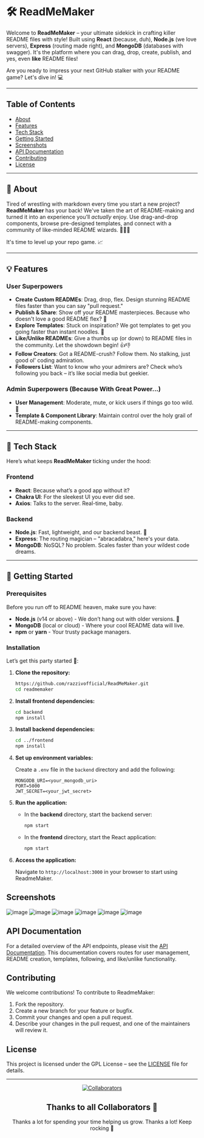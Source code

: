 # 🛠️ ReadMeMaker

Welcome to **ReadMeMaker** – your ultimate sidekick in crafting killer README files with style! Built using **React** (because, duh), **Node.js** (we love servers), **Express** (routing made right), and **MongoDB** (databases with swagger). It's the platform where you can drag, drop, create, publish, and yes, even **like** README files! 

Are you ready to impress your next GitHub stalker with your README game? Let's dive in! 💻

---

## Table of Contents

- [About](#about)
- [Features](#features)
- [Tech Stack](#tech-stack)
- [Getting Started](#getting-started)
- [Screenshots](#screenshots)
- [API Documentation](#api-documentation)
- [Contributing](#contributing)
- [License](#license)

---

## 📖 About

Tired of wrestling with markdown every time you start a new project? **ReadMeMaker** has your back! We've taken the art of README-making and turned it into an experience you’ll *actually* enjoy. Use drag-and-drop components, browse pre-designed templates, and connect with a community of like-minded README wizards. 🧙‍♂️✨

It's time to level up your repo game. 📈

---

## 💡 Features

### User Superpowers

- **Create Custom READMEs**: Drag, drop, flex. Design stunning README files faster than you can say "pull request."
- **Publish & Share**: Show off your README masterpieces. Because who doesn't love a good README flex? 🚀
- **Explore Templates**: Stuck on inspiration? We got templates to get you going faster than instant noodles. 🍜
- **Like/Unlike READMEs**: Give a thumbs up (or down) to README files in the community. Let the showdown begin! 👍👎
- **Follow Creators**: Got a README-crush? Follow them. No stalking, just good ol' coding admiration.
- **Followers List**: Want to know who your admirers are? Check who’s following you back – it’s like social media but geekier.

### Admin Superpowers (Because With Great Power...)

- **User Management**: Moderate, mute, or kick users if things go too wild. 👑
- **Template & Component Library**: Maintain control over the holy grail of README-making components.

---

## 🔧 Tech Stack

Here’s what keeps **ReadMeMaker** ticking under the hood:

### Frontend

- **React**: Because what’s a good app without it?
- **Chakra UI**: For the sleekest UI you ever did see.
- **Axios**: Talks to the server. Real-time, baby.

### Backend

- **Node.js**: Fast, lightweight, and our backend beast. 🐅
- **Express**: The routing magician – "abracadabra," here's your data.
- **MongoDB**: NoSQL? No problem. Scales faster than your wildest code dreams.

---

## 🚀 Getting Started

### Prerequisites

Before you run off to README heaven, make sure you have:

- **Node.js** (v14 or above) - We don’t hang out with older versions. 👴
- **MongoDB** (local or cloud) - Where your cool README data will live.
- **npm** or **yarn** - Your trusty package managers.

### Installation

Let’s get this party started 🎉:

1. **Clone the repository:**

   ```bash
   https://github.com/razzivofficial/ReadMeMaker.git
   cd readmemaker
   ```

2. **Install frontend dependencies:**

   ```bash
   cd backend
   npm install
   ```

3. **Install backend dependencies:**

   ```bash
   cd ../frontend
   npm install
   ```

4. **Set up environment variables:**

   Create a `.env` file in the `backend` directory and add the following:

   ```env
   MONGODB_URI=<your_mongodb_uri>
   PORT=5000
   JWT_SECRET=<your_jwt_secret>
   ```

5. **Run the application:**

   - In the **backend** directory, start the backend server:

     ```bash
     npm start
     ```

   - In the **frontend** directory, start the React application:

     ```bash
     npm start
     ```

6. **Access the application:**

   Navigate to `http://localhost:3000` in your browser to start using ReadmeMaker.

## Screenshots
![image](https://github.com/user-attachments/assets/6db4718c-4c39-4005-8b9a-f47bcdd063b0)
![image](https://github.com/user-attachments/assets/fbbfe88e-a755-4d2e-80b1-2124bf381a8a)
![image](https://github.com/user-attachments/assets/c36f82c9-fcce-46fa-84a3-efbad02fe0f7)
![image](https://github.com/user-attachments/assets/019dba1b-3f87-4f70-96d7-ca0a1f8d6cb8)
![image](https://github.com/user-attachments/assets/5dc7a030-758b-49f2-bbf3-9ceec3ca4a4d)
![image](https://github.com/user-attachments/assets/21cbb565-fbe3-4600-b2af-eca79ce7b0ca)



## API Documentation

For a detailed overview of the API endpoints, please visit the [API Documentation](https://readmemaker.com/documentation). This documentation covers routes for user management, README creation, templates, following, and like/unlike functionality.

## Contributing

We welcome contributions! To contribute to ReadmeMaker:

1. Fork the repository.
2. Create a new branch for your feature or bugfix.
3. Commit your changes and open a pull request.
4. Describe your changes in the pull request, and one of the maintainers will review it.

## License

This project is licensed under the GPL License – see the [LICENSE](LICENSE) file for details.

--- 



<div align="center">

[![Collaborators](https://contrib.rocks/image?repo=razzivofficial/ReadMeMaker)](https://github.com/razzivofficial/ReadMeMaker/graphs/contributors)

## Thanks to all Collaborators 💪

Thanks a lot for spending your time helping us grow. Thanks a lot! Keep rocking 🍻
